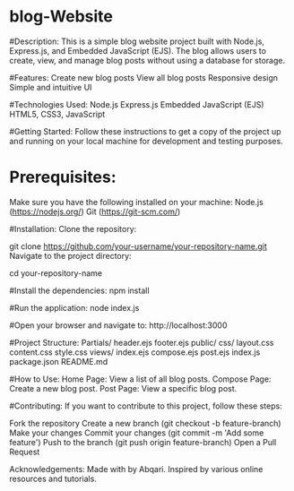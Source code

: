 # blog-Website

#Description:
This is a simple blog website project built with Node.js, Express.js, and Embedded JavaScript (EJS). The blog allows users to create, view, and manage blog posts without using a database for storage.

#Features:
Create new blog posts
View all blog posts
Responsive design
Simple and intuitive UI

#Technologies Used:
Node.js
Express.js
Embedded JavaScript (EJS)
HTML5, CSS3, JavaScript

#Getting Started:
Follow these instructions to get a copy of the project up and running on your local machine for development and testing purposes.

# Prerequisites:
Make sure you have the following installed on your machine:
Node.js (https://nodejs.org/)
Git (https://git-scm.com/)

#Installation:
Clone the repository:

git clone https://github.com/your-username/your-repository-name.git
Navigate to the project directory:


cd your-repository-name

#Install the dependencies:
npm install

#Run the application:
node index.js

#Open your browser and navigate to:
http://localhost:3000

#Project Structure:
Partials/
header.ejs
footer.ejs
public/
css/
layout.css
content.css
style.css
views/
index.ejs
compose.ejs
post.ejs
index.js
package.json
README.md

#How to Use:
Home Page: View a list of all blog posts.
Compose Page: Create a new blog post.
Post Page: View a specific blog post.

#Contributing:
If you want to contribute to this project, follow these steps:

Fork the repository
Create a new branch (git checkout -b feature-branch)
Make your changes
Commit your changes (git commit -m 'Add some feature')
Push to the branch (git push origin feature-branch)
Open a Pull Request


Acknowledgements:
Made with by Abqari.
Inspired by various online resources and tutorials.
